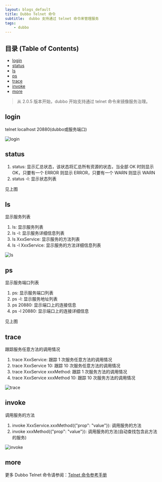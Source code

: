```yaml
---
layout: blogs_default
title: Dubbo Telnet 命令
subtitle:  dubbo 支持通过 telnet 命令来管理服务
tags:
    - dubbo
---
```



 **目录 (Table of Contents)**
------------------------------------------------
<div class="markdown-toc editormd-markdown-toc"><ul class="markdown-toc-list"><li><a class="toc-level-2" href="#login" level="2">login</a></li><li><a class="toc-level-2" href="#status" level="2">status</a></li><li><a class="toc-level-2" href="#ls" level="2">ls</a></li><li><a class="toc-level-2" href="#ps" level="2">ps</a></li><li><a class="toc-level-2" href="#trace" level="2">trace</a></li><li><a class="toc-level-2" href="#invoke" level="2">invoke</a></li><li><a class="toc-level-2" href="#more" level="2">more</a><ul></ul></li></ul></div>

>从 2.0.5 版本开始，dubbo 开始支持通过 telnet 命令来镜像服务治理。

## login

telnet localhost 20880(dubbo或服务端口)

![login]({{site.imgurl.tec}}/171023/login.png)

## status

1. status: 显示汇总状态，该状态将汇总所有资源的状态，当全部 OK 时则显示 OK，只要有一个 ERROR 则显示 ERROR，只要有一个 WARN 则显示 WARN
2. status -l: 显示状态列表

见上图

## ls

显示服务列表

1. ls: 显示服务列表
2. ls -l: 显示服务详细信息列表
3. ls XxxService: 显示服务的方法列表
4. ls -l XxxService: 显示服务的方法详细信息列表

![ls]({{site.imgurl.tec}}/171023/ps&ls.png)

## ps

显示服务端口列表

1. ps: 显示服务端口列表
2. ps -l: 显示服务地址列表
3. ps 20880: 显示端口上的连接信息
4. ps -l 20880: 显示端口上的连接详细信息

见上图


## trace

跟踪服务任意方法的调用情况


1. trace XxxService: 跟踪 1 次服务任意方法的调用情况
2. trace XxxService 10: 跟踪 10 次服务任意方法的调用情况
3. trace XxxService xxxMethod: 跟踪 1 次服务方法的调用情况
4. trace XxxService xxxMethod 10: 跟踪 10 次服务方法的调用情况

![trace]({{site.imgurl.tec}}/171023/trace.png)

## invoke

调用服务的方法

1. invoke XxxService.xxxMethod({"prop": "value"}): 调用服务的方法
2. invoke xxxMethod({"prop": "value"}): 调用服务的方法(自动查找包含此方法的服务)

![invoke]({{site.imgurl.tec}}/171023/invoke.png)




## more

更多 Dubbo Telnet 命令请参阅：[Telnet 命令参考手册](https://dubbo.gitbooks.io/dubbo-user-book/references/telnet.html) 


